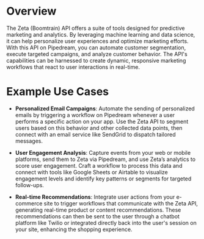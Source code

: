 # Overview

The Zeta (Boomtrain) API offers a suite of tools designed for predictive marketing and analytics. By leveraging machine learning and data science, it can help personalize user experiences and optimize marketing efforts. With this API on Pipedream, you can automate customer segmentation, execute targeted campaigns, and analyze customer behavior. The API's capabilities can be harnessed to create dynamic, responsive marketing workflows that react to user interactions in real-time.

# Example Use Cases

- **Personalized Email Campaigns**: Automate the sending of personalized emails by triggering a workflow on Pipedream whenever a user performs a specific action on your app. Use the Zeta API to segment users based on this behavior and other collected data points, then connect with an email service like SendGrid to dispatch tailored messages.

- **User Engagement Analysis**: Capture events from your web or mobile platforms, send them to Zeta via Pipedream, and use Zeta’s analytics to score user engagement. Craft a workflow to process this data and connect with tools like Google Sheets or Airtable to visualize engagement levels and identify key patterns or segments for targeted follow-ups.

- **Real-time Recommendations**: Integrate user actions from your e-commerce site to trigger workflows that communicate with the Zeta API, generating real-time product or content recommendations. These recommendations can then be sent to the user through a chatbot platform like Twilio or integrated directly back into the user's session on your site, enhancing the shopping experience.
